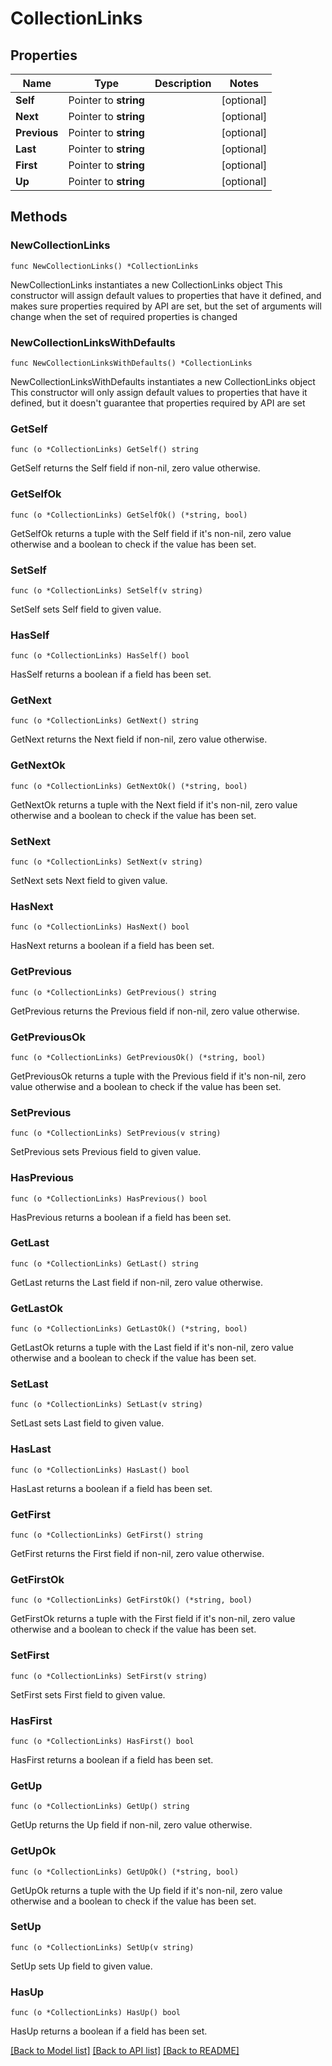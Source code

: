 # CollectionLinks

## Properties

Name | Type | Description | Notes
------------ | ------------- | ------------- | -------------
**Self** | Pointer to **string** |  | [optional] 
**Next** | Pointer to **string** |  | [optional] 
**Previous** | Pointer to **string** |  | [optional] 
**Last** | Pointer to **string** |  | [optional] 
**First** | Pointer to **string** |  | [optional] 
**Up** | Pointer to **string** |  | [optional] 

## Methods

### NewCollectionLinks

`func NewCollectionLinks() *CollectionLinks`

NewCollectionLinks instantiates a new CollectionLinks object
This constructor will assign default values to properties that have it defined,
and makes sure properties required by API are set, but the set of arguments
will change when the set of required properties is changed

### NewCollectionLinksWithDefaults

`func NewCollectionLinksWithDefaults() *CollectionLinks`

NewCollectionLinksWithDefaults instantiates a new CollectionLinks object
This constructor will only assign default values to properties that have it defined,
but it doesn't guarantee that properties required by API are set

### GetSelf

`func (o *CollectionLinks) GetSelf() string`

GetSelf returns the Self field if non-nil, zero value otherwise.

### GetSelfOk

`func (o *CollectionLinks) GetSelfOk() (*string, bool)`

GetSelfOk returns a tuple with the Self field if it's non-nil, zero value otherwise
and a boolean to check if the value has been set.

### SetSelf

`func (o *CollectionLinks) SetSelf(v string)`

SetSelf sets Self field to given value.

### HasSelf

`func (o *CollectionLinks) HasSelf() bool`

HasSelf returns a boolean if a field has been set.

### GetNext

`func (o *CollectionLinks) GetNext() string`

GetNext returns the Next field if non-nil, zero value otherwise.

### GetNextOk

`func (o *CollectionLinks) GetNextOk() (*string, bool)`

GetNextOk returns a tuple with the Next field if it's non-nil, zero value otherwise
and a boolean to check if the value has been set.

### SetNext

`func (o *CollectionLinks) SetNext(v string)`

SetNext sets Next field to given value.

### HasNext

`func (o *CollectionLinks) HasNext() bool`

HasNext returns a boolean if a field has been set.

### GetPrevious

`func (o *CollectionLinks) GetPrevious() string`

GetPrevious returns the Previous field if non-nil, zero value otherwise.

### GetPreviousOk

`func (o *CollectionLinks) GetPreviousOk() (*string, bool)`

GetPreviousOk returns a tuple with the Previous field if it's non-nil, zero value otherwise
and a boolean to check if the value has been set.

### SetPrevious

`func (o *CollectionLinks) SetPrevious(v string)`

SetPrevious sets Previous field to given value.

### HasPrevious

`func (o *CollectionLinks) HasPrevious() bool`

HasPrevious returns a boolean if a field has been set.

### GetLast

`func (o *CollectionLinks) GetLast() string`

GetLast returns the Last field if non-nil, zero value otherwise.

### GetLastOk

`func (o *CollectionLinks) GetLastOk() (*string, bool)`

GetLastOk returns a tuple with the Last field if it's non-nil, zero value otherwise
and a boolean to check if the value has been set.

### SetLast

`func (o *CollectionLinks) SetLast(v string)`

SetLast sets Last field to given value.

### HasLast

`func (o *CollectionLinks) HasLast() bool`

HasLast returns a boolean if a field has been set.

### GetFirst

`func (o *CollectionLinks) GetFirst() string`

GetFirst returns the First field if non-nil, zero value otherwise.

### GetFirstOk

`func (o *CollectionLinks) GetFirstOk() (*string, bool)`

GetFirstOk returns a tuple with the First field if it's non-nil, zero value otherwise
and a boolean to check if the value has been set.

### SetFirst

`func (o *CollectionLinks) SetFirst(v string)`

SetFirst sets First field to given value.

### HasFirst

`func (o *CollectionLinks) HasFirst() bool`

HasFirst returns a boolean if a field has been set.

### GetUp

`func (o *CollectionLinks) GetUp() string`

GetUp returns the Up field if non-nil, zero value otherwise.

### GetUpOk

`func (o *CollectionLinks) GetUpOk() (*string, bool)`

GetUpOk returns a tuple with the Up field if it's non-nil, zero value otherwise
and a boolean to check if the value has been set.

### SetUp

`func (o *CollectionLinks) SetUp(v string)`

SetUp sets Up field to given value.

### HasUp

`func (o *CollectionLinks) HasUp() bool`

HasUp returns a boolean if a field has been set.


[[Back to Model list]](../README.md#documentation-for-models) [[Back to API list]](../README.md#documentation-for-api-endpoints) [[Back to README]](../README.md)


